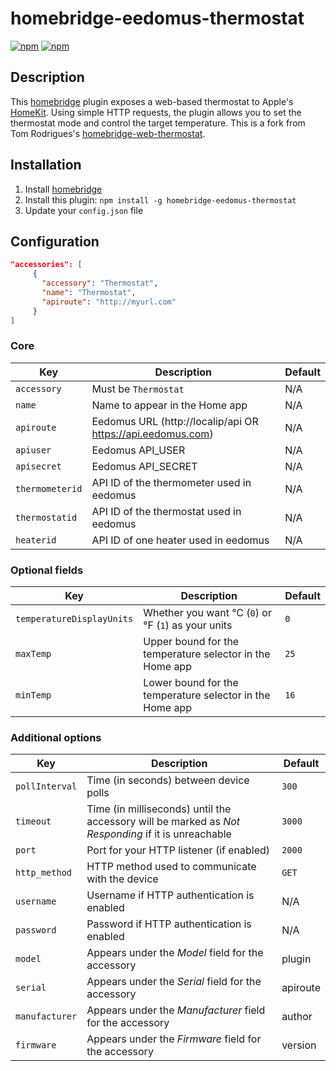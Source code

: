 # homebridge-eedomus-thermostat

[![npm](https://img.shields.io/npm/v/homebridge-eedomus-thermostat.svg)](https://www.npmjs.com/package/homebridge-eedomus-thermostat) [![npm](https://img.shields.io/npm/dt/homebridge-eedomus-thermostat.svg)](https://www.npmjs.com/package/homebridge-eedomus-thermostat)

## Description

This [homebridge](https://github.com/nfarina/homebridge) plugin exposes a web-based thermostat to Apple's [HomeKit](http://www.apple.com/ios/home/). Using simple HTTP requests, the plugin allows you to set the thermostat mode and control the target temperature.
This is a fork from Tom Rodrigues's [homebridge-web-thermostat](https://github.com/Tommrodrigues/homebridge-web-thermostat#readme).

## Installation

1. Install [homebridge](https://github.com/nfarina/homebridge#installation-details)
2. Install this plugin: `npm install -g homebridge-eedomus-thermostat`
3. Update your `config.json` file

## Configuration

```json
"accessories": [
     {
       "accessory": "Thermostat",
       "name": "Thermostat",
       "apiroute": "http://myurl.com"
     }
]
```

### Core
| Key | Description | Default |
| --- | --- | --- |
| `accessory` | Must be `Thermostat` | N/A |
| `name` | Name to appear in the Home app | N/A |
| `apiroute` | Eedomus URL (http://localip/api OR https://api.eedomus.com) | N/A |
| `apiuser` | Eedomus API_USER | N/A |
| `apisecret` | Eedomus API_SECRET | N/A |
| `thermometerid` | API ID of the thermometer used in eedomus | N/A |
| `thermostatid` | API ID of the thermostat used in eedomus | N/A |
| `heaterid` | API ID of one heater used in eedomus | N/A |

### Optional fields
| Key | Description | Default |
| --- | --- | --- |
| `temperatureDisplayUnits` | Whether you want °C (`0`) or °F (`1`) as your units | `0` |
| `maxTemp` | Upper bound for the temperature selector in the Home app | `25` |
| `minTemp` | Lower bound for the temperature selector in the Home app | `16` |

### Additional options
| Key | Description | Default |
| --- | --- | --- |
| `pollInterval` | Time (in seconds) between device polls | `300` |
| `timeout` | Time (in milliseconds) until the accessory will be marked as _Not Responding_ if it is unreachable | `3000` |
| `port` | Port for your HTTP listener (if enabled) | `2000` |
| `http_method` | HTTP method used to communicate with the device | `GET` |
| `username` | Username if HTTP authentication is enabled | N/A |
| `password` | Password if HTTP authentication is enabled | N/A |
| `model` | Appears under the _Model_ field for the accessory | plugin |
| `serial` | Appears under the _Serial_ field for the accessory | apiroute |
| `manufacturer` | Appears under the _Manufacturer_ field for the accessory | author |
| `firmware` | Appears under the _Firmware_ field for the accessory | version |
